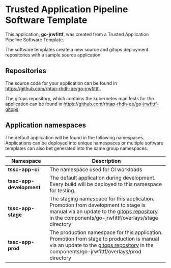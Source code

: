 # Trusted Application Pipeline Software Template

This application, **go-jrwfittf**, was created from a Trusted Application Pipeline Software Template.

The software templates create a new source and gitops deployment repositories with a sample source application. 

## Repositories

The source code for your application can be found in [https://github.com/rhtap-rhdh-qe/go-jrwfittf ](https://github.com/rhtap-rhdh-qe/go-jrwfittf ).
 
The gitops repository, which contains the kubernetes manifests for the application can be found in 
[https://github.com/rhtap-rhdh-qe/go-jrwfittf-gitops ](https://github.com/rhtap-rhdh-qe/go-jrwfittf-gitops ) 

## Application namespaces 

The default application will be found in the following namespaces. Applications can be deployed into unique namespaces or multiple software templates can also bet generated into the same group namespaces.  

|  Namespace   |  Description   |  
| -------- | -------- |
| **tssc-app-ci** | The namespace used for CI workloads |
| **tssc-app-development** | The default application during development. Every build will be deployed to this namespace for testing. |
| **tssc-app-stage** | The staging namespace for this application. Promotion from development to stage is manual via an update to the [gitops repository](https://github.com/rhtap-rhdh-qe/go-jrwfittf-gitops ) in the components/go-jrwfittf/overlays/stage directory |
| **tssc-app-prod** | The production namespace for this application. Promotion from stage to production is manual via an update to the [gitops repository](https://github.com/rhtap-rhdh-qe/go-jrwfittf-gitops ) in the components/go-jrwfittf/overlays/prod directory |